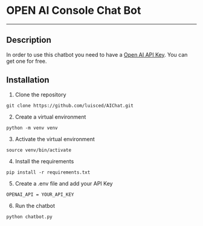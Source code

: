 # OPEN AI Console Chat Bot

---

## Description
In order to use this chatbot you need to have a [Open AI API Key](https://beta.openai.com/). You can get one for free.

## Installation
1. Clone the repository
```
git clone https://github.com/luisced/AIChat.git
```
2. Create a virtual environment
```
python -m venv venv
```
3. Activate the virtual environment
```
source venv/bin/activate
```

4. Install the requirements
```
pip install -r requirements.txt
```
5. Create a .env file and add your API Key
```
OPENAI_API = YOUR_API_KEY
```
6. Run the chatbot
```
python chatbot.py
```


